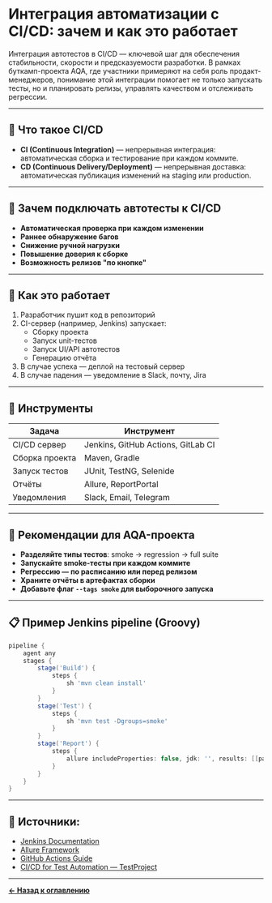 # Интеграция автоматизации с CI/CD: зачем и как это работает

Интеграция автотестов в CI/CD — ключевой шаг для обеспечения стабильности, скорости и предсказуемости разработки. В рамках буткамп-проекта AQA, где участники примеряют на себя роль продакт-менеджеров, понимание этой интеграции помогает не только запускать тесты, но и планировать релизы, управлять качеством и отслеживать регрессии.

---

## 🚀 Что такое CI/CD

- **CI (Continuous Integration)** — непрерывная интеграция: автоматическая сборка и тестирование при каждом коммите.
- **CD (Continuous Delivery/Deployment)** — непрерывная доставка: автоматическая публикация изменений на staging или production.

---

## 🧪 Зачем подключать автотесты к CI/CD

- **Автоматическая проверка при каждом изменении**
- **Раннее обнаружение багов**
- **Снижение ручной нагрузки**
- **Повышение доверия к сборке**
- **Возможность релизов "по кнопке"**

---

## 🔁 Как это работает

1. Разработчик пушит код в репозиторий
2. CI-сервер (например, Jenkins) запускает:
    - Сборку проекта
    - Запуск unit-тестов
    - Запуск UI/API автотестов
    - Генерацию отчёта
3. В случае успеха — деплой на тестовый сервер
4. В случае падения — уведомление в Slack, почту, Jira

---

## 🧰 Инструменты

| Задача                  | Инструмент               |
|-------------------------|--------------------------|
| CI/CD сервер            | Jenkins, GitHub Actions, GitLab CI |
| Сборка проекта          | Maven, Gradle            |
| Запуск тестов           | JUnit, TestNG, Selenide  |
| Отчёты                  | Allure, ReportPortal     |
| Уведомления             | Slack, Email, Telegram   |

---

## 🧠 Рекомендации для AQA-проекта

- **Разделяйте типы тестов**: smoke → regression → full suite
- **Запускайте smoke-тесты при каждом коммите**
- **Регрессию — по расписанию или перед релизом**
- **Храните отчёты в артефактах сборки**
- **Добавьте флаг `--tags smoke` для выборочного запуска**

---

## 📋 Пример Jenkins pipeline (Groovy)

```groovy
pipeline {
    agent any
    stages {
        stage('Build') {
            steps {
                sh 'mvn clean install'
            }
        }
        stage('Test') {
            steps {
                sh 'mvn test -Dgroups=smoke'
            }
        }
        stage('Report') {
            steps {
                allure includeProperties: false, jdk: '', results: [[path: 'target/allure-results']]
            }
        }
    }
}
```

---

## 🔗 Источники:

- [Jenkins Documentation](https://www.jenkins.io/doc/)
- [Allure Framework](https://docs.qameta.io/allure/)
- [GitHub Actions Guide](https://docs.github.com/en/actions)
- [CI/CD for Test Automation — TestProject](https://blog.testproject.io/2020/03/09/ci-cd-for-test-automation/)

---
[**← Назад к оглавлению**](../README.md)
